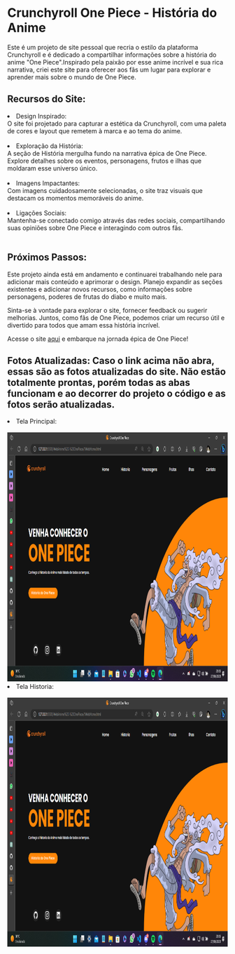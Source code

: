 # Crunchyroll One Piece - História do Anime
Este é um projeto de site pessoal que recria o estilo da plataforma Crunchyroll e é dedicado a compartilhar informações sobre a história do anime "One Piece".Inspirado pela paixão por esse anime incrível e sua rica narrativa, criei este site para oferecer aos fãs um lugar para explorar e aprender mais sobre o mundo de One Piece.

## Recursos do Site:

<li>Design Inspirado:</li> O site foi projetado para capturar a estética da Crunchyroll, com uma paleta de cores e layout que remetem à marca e ao tema do anime.
<br>
</br>
<li>Exploração da História:</li>A seção de História mergulha fundo na narrativa épica de One Piece. Explore detalhes sobre os eventos, personagens, frutos e ilhas que moldaram esse universo único.
<br>
</br>
<li>Imagens Impactantes:</li> Com imagens cuidadosamente selecionadas, o site traz visuais que destacam os momentos memoráveis do anime.
<br>
</br>
<li>Ligações Sociais:</li>Mantenha-se conectado comigo através das redes sociais, compartilhando suas opiniões sobre One Piece e interagindo com outros fãs.
<br>
</br>

## Próximos Passos:
Este projeto ainda está em andamento e continuarei trabalhando nele para adicionar mais conteúdo e aprimorar o design. Planejo expandir as seções existentes e adicionar novos recursos, como informações sobre personagens, poderes de frutas do diabo e muito mais.

Sinta-se à vontade para explorar o site, fornecer feedback ou sugerir melhorias. Juntos, como fãs de One Piece, podemos criar um recurso útil e divertido para todos que amam essa história incrível.

Acesse o site [aqui](http://127.0.0.1:5500/WebAnime%20-%20OnePiece/1WebHome.html) e embarque na jornada épica de One Piece!

## Fotos Atualizadas: Caso o link acima não abra, essas são as fotos atualizadas do site. Não estão totalmente prontas, porém todas as abas funcionam e ao decorrer do projeto o código e as fotos serão atualizadas.

<li>Tela Principal:</li><br>
  <img src="WebAnime - OnePiece/Captura de tela 2023-08-27 231525.png" alt="Tela Principal" width="1066px" height="568px">

<li>Tela Historia:</li><br>
  <img src="WebAnime - OnePiece/Captura de tela 2023-08-27 231525.png" alt="Tela Principal" width="1066px" height="568px">

